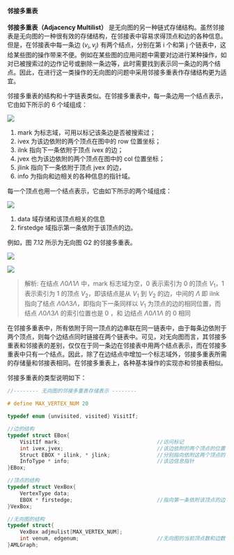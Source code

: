 
#### 邻接多重表

**邻接多重表（Adjacency Multilist）** 是无向图的另一种链式存储结构。虽然邻接表是无向图的一种很有效的存储结构，在邻接表中容易求得顶点和边的各种信息。但是，在邻接表中每一条边 $(v_i,v_j)$ 有两个结点，分别在第 i 个和第 j 个链表中，这给某些图的操作带来不便。例如在某些图的应用问题中需要对边进行某种操作，如对已被搜索过的边作记号或删除一条边等，此时需要找到表示同一条边的两个结点。因此，在进行这一类操作的无向图的问题中采用邻接多重表作存储结构更为适宜。

邻接多重表的结构和十字链表类似。在邻接多重表中，每一条边用一个结点表示，它由如下所示的 6 个域组成：

![](https://gitee.com/mayundaze/img_bed/raw/master/20200702175218.png)

1. mark 为标志域，可用以标记该条边是否被搜索过；
2. ivex 为该边依附的两个顶点在图中的 row 位置坐标；
3. ilnk 指向下一条依附于顶点 ivex 的边；
4. jvex 也为该边依附的两个顶点在图中的 col 位置坐标；
5. jlink 指向下一条依附于顶点 jvex 的边，
6. info 为指向和边相关的各种信息的指针域。

每一个顶点也用一个结点表示，它由如下所示的两个域组成：

![](https://gitee.com/mayundaze/img_bed/raw/master/20200702175430.png)

1. data 域存储和该顶点相关的信息
2. firstedge 域指示第一条依附于该顶点的边。

例如，图 7.12 所示为无向图 G2 的邻接多重表。


![](https://gitee.com/mayundaze/img_bed/raw/master/20200702105837.png)

![](https://gitee.com/mayundaze/img_bed/raw/master/20200702175619.png)

> 解析:
> 在结点 $\Lambda 0 \Lambda 1 \Lambda$ 中，mark 标志域为空，0 表示索引为 0 的顶点 $V_1$，$1$ 表示索引为 1 的顶点 $V_2$，即该结点是从 $V_1$ 到 $V_2$ 的边，中间的 $\Lambda$ 即 ilnk 指向了结点 $\Lambda 0 \Lambda 3 \Lambda$，即指向下一条同样以 $V_1$ 为顶点的边的相同位置，而结点 $\Lambda 0 \Lambda 3 \Lambda$ 的索引位置也是 0 ，和 边结点 $\Lambda 0 \Lambda 1 \Lambda$ 的 0 相同

在邻接多重表中，所有依附于同一顶点的边串联在同一链表中，由于每条边依附于两个顶点，则每个边结点同时链接在两个链表中。可见，对无向图而言，其邻接多重表和邻接表的差别，仅仅在于同一条边在邻接表中用两个结点表示，而在邻接多重表中只有一个结点。因此，除了在边结点中增加一个标志域外，邻接多重表所需的存储量和邻接表相同。在邻接多重表上，各种基本操作的实现亦和邻接表相似。

邻接多重表的类型说明如下：

```cpp
//-------- 无向图的邻接多重表存储表示 --------

# define MAX_VERTEX_NUM 20

typedef enum {unvisited, visited} VisitIf;

//边的结构
typedef struct EBox{
    VisitIf mark;                               //访问标记
    int ivex,jvex;                              //该边依附的两个顶点的位置
    Struct EBOX * ilink, * jlink;               //分别指向依附这两个顶点的下一条边
    InfoType * info;                            //该边信息指针
}EBox;

//顶点的结构
typedef struct VexBox{
    VertexType data;
    EBOX * firstedge;                           //指向第一条依附该顶点的边
}VexBox;

//无向图的结构
typedef struct{
    VexBox adjmulist[MAX_VERTEX_NUM];
    int venum, edgenum;                         //无向图的当前顶点数和边数 Amlgraph
}AMLGraph;
```
